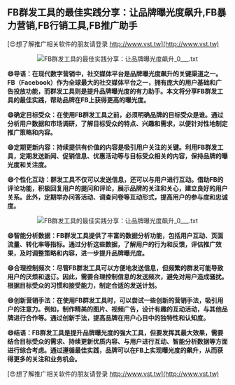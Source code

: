 ## **FB群发工具的最佳实践分享：让品牌曝光度飙升,FB暴力营销,FB行销工具,FB推广助手**

[😍想了解推广相关软件的朋友请登录 http://www.vst.tw](http://www.vst.tw)

 <center><img src="https://vst.tw/MP4/tuiguang/png/1.png" alt="FB群发工具的最佳实践分享：让品牌曝光度飙升_0___.txt"></center>

**😄导语：在现代数字营销中，社交媒体平台是品牌曝光度飙升的关键渠道之一。FB（Facebook）作为全球最大的社交媒体平台之一，拥有庞大的用户基础和广告投放功能，而群发工具则是提升品牌曝光度的有力助手。本文将分享FB群发工具的最佳实践，帮助品牌在FB上获得更高的曝光度。**

**😄确定目标受众：在使用FB群发工具之前，必须明确品牌的目标受众是谁。通过分析用户数据和市场调研，了解目标受众的特点、兴趣和需求，以便针对性地制定推广策略和内容。**

**😄定期更新内容：持续提供有价值的内容是吸引用户关注的关键。利用FB群发工具，定期发送新闻、促销信息、优惠活动等与目标受众相关的内容，保持品牌的曝光度和关注度。**

**😄个性化互动：群发工具不仅可以发送信息，还可以与用户进行互动。借助FB的评论功能，积极回复用户的提问和评论，展示品牌的关注和关心，建立良好的用户关系。此外，定期举办问答活动、调查问卷等互动形式，提高用户的参与度和忠诚度。**

 <center><img src="https://vst.tw/MP4/tuiguang/png/0.png" alt="FB群发工具的最佳实践分享：让品牌曝光度飙升_0___.txt"></center>

**😄智能分析数据：FB群发工具提供了丰富的数据分析功能，包括用户互动、页面流量、转化率等指标。通过分析这些数据，了解用户的行为和反馈，评估推广效果，及时调整策略和内容，进一步提升品牌曝光度。**

**😄合理控制频次：尽管FB群发工具可以方便地发送信息，但频繁的群发可能导致用户的厌烦和退订。因此，需要合理控制信息的发送频次，避免对用户造成骚扰。根据目标受众的习惯和接受能力，制定合适的发送计划。**

**😄创新营销手法：在使用FB群发工具时，可以尝试一些创新的营销手法，吸引用户的注意力。例如，制作精美的图片、视频广告，设计有趣的互动活动，与其他品牌进行合作等。通过创新手法，提高品牌在用户心目中的独特性和认知度。**

**😄结语：FB群发工具是提升品牌曝光度的强大工具，但要发挥其最大效果，需要结合目标受众的需求、持续更新优质内容、与用户进行互动、智能分析数据等方面进行综合考虑。通过遵循最佳实践，品牌可以在FB上实现曝光度的飙升，从而获得更多的关注和业务机会。**

[😍想了解推广相关软件的朋友请登录 http://www.vst.tw](http://www.vst.tw)



